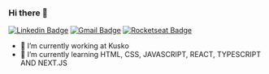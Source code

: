 ### Hi there 👋

[![Linkedin Badge](https://img.shields.io/badge/-LinkedIn-blue?style=flat-square&logo=Linkedin&logoColor=white&link=https://www.linkedin.com/in/joão-augusto-oliveira-dos-santos-9b0693195)](https://www.linkedin.com/in/joão-augusto-oliveira-dos-santos-9b0693195/)
[![Gmail Badge](https://img.shields.io/badge/-Gmail-c14438?style=flat-square&logo=Gmail&logoColor=white&link=mailto:joaoaugustofurg@gmail.com)](mailto:joaoaugustofurg@gmail.com)
[![Rocketseat Badge](https://img.shields.io/badge/Rocketseat-blueviolet)](https://app.rocketseat.com.br/me/joao-augusto-oliveira-dos-santos-04081)


- 🔭 I’m currently working at Kusko
- 🌱 I’m currently learning HTML, CSS, JAVASCRIPT, REACT, TYPESCRIPT AND NEXT.JS

